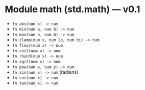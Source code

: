 # Module math (std.math) — v0.1

- `fn abs(num x) -> num`
- `fn min(num a, num b) -> num`
- `fn max(num a, num b) -> num`
- `fn clamp(num x, num lo, num hi) -> num`
- `fn floor(num x) -> num`
- `fn ceil(num x) -> num`
- `fn round(num x) -> num`
- `fn sqrt(num x) -> num`
- `fn pow(num x, num y) -> num`
- `fn sin(num x) -> num` (radians)
- `fn cos(num x) -> num`
- `fn tan(num x) -> num`
